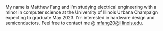 My name is Matthew Fang and I'm studying electrical engineering with a minor in computer science at the University of Illinois Urbana Champaign expecting to graduate 
May 2023. I'm interested in hardware design and semiconductors. Feel free to contact me @ mfang20@illinois.edu.

